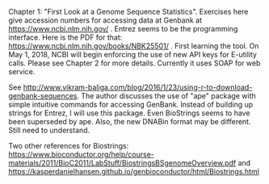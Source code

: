 Chapter 1: "First Look at a Genome Sequence Statistics". Exercises here give accession numbers for accessing data at Genbank at 
https://www.ncbi.nlm.nih.gov/ . Entrez seems to be the programming interface. Here is the PDF for that: 
https://www.ncbi.nlm.nih.gov/books/NBK25501/ . First learning the tool. On May 1, 2018, NCBI will begin enforcing the use of new API keys for E-utility calls. Please see Chapter 2 for more details. Currently it uses SOAP for web service.

See http://www.vikram-baliga.com/blog/2016/1/23/using-r-to-download-genbank-sequences. The author discusses the use of "ape" package with simple intuitive commands for accessing  GenBank. Instead of building up strings for Entrez, I will use this package. Even BioStrings seems to have been superseded by ape. Also, the new DNABin format may be different. Still need to understand. 

Two other references for Biostrings: https://www.bioconductor.org/help/course-materials/2011/BioC2011/LabStuff/BiostringsBSgenomeOverview.pdf and https://kasperdanielhansen.github.io/genbioconductor/html/Biostrings.html
